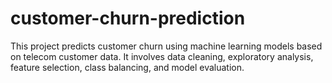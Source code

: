# customer-churn-prediction
This project predicts customer churn using machine learning models based on telecom customer data. It involves data cleaning, exploratory analysis, feature selection, class balancing, and model evaluation.
